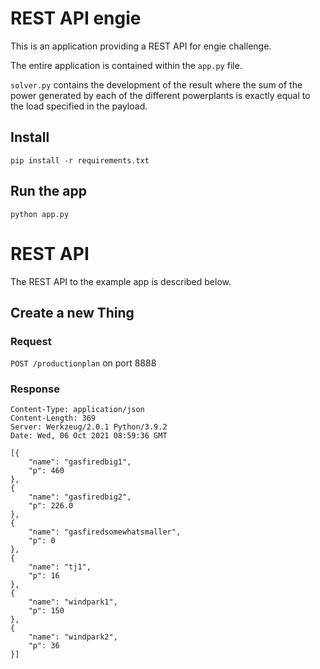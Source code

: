 # REST API engie

This is an application providing a REST
API for engie challenge.

The entire application is contained within the `app.py` file.

`solver.py` contains the development of the result where the sum of the power generated by each of the different 
powerplants is exactly equal to the load specified in the payload.


## Install

    pip install -r requirements.txt



## Run the app

    python app.py


# REST API

The REST API to the example app is described below.

## Create a new Thing

### Request

`POST /productionplan` on port 8888

    
### Response


    Content-Type: application/json
    Content-Length: 369
    Server: Werkzeug/2.0.1 Python/3.9.2
    Date: Wed, 06 Oct 2021 08:59:36 GMT
    
    [{
        "name": "gasfiredbig1",
        "p": 460
    },
    {
        "name": "gasfiredbig2",
        "p": 226.0
    },
    {
        "name": "gasfiredsomewhatsmaller",
        "p": 0
    },
    {
        "name": "tj1",
        "p": 16
    },
    {
        "name": "windpark1",
        "p": 150
    },
    {
        "name": "windpark2",
        "p": 36
    }]









